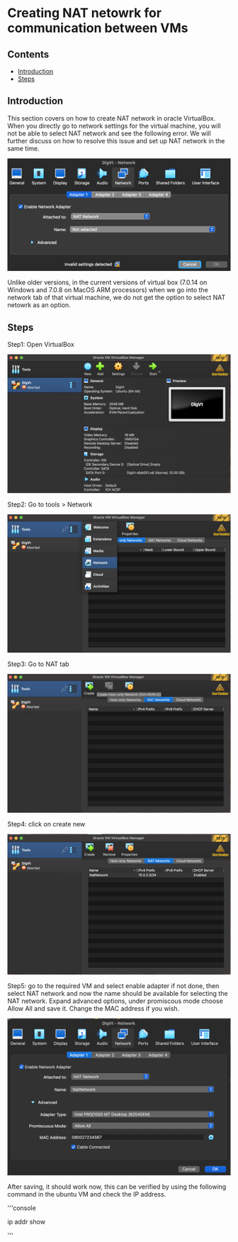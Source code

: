 # Creating NAT netowrk for communication between VMs

## Contents

*   [Introduction](#Introduction)
*   [Steps](#Steps)


## Introduction

This section covers on how to create NAT network in oracle VirtualBox. 
When you directly go to network settings for the virtual machine, you will not be able to select NAT network and see the following error. 
We will further discuss on how to resolve this issue and set up NAT network in the same time.

![InvalidNetworkSetting](resources/images/InvalidNetworkSetting.png)

Unlike older versions, in the current versions of virtual box (7.0.14 on Windows and 7.0.8 on MacOS ARM processors) when we go into the network tab of that virtual machine, we do not get the option to select NAT netowrk as an option.

## Steps

Step1: Open VirtualBox

![Vbox_InitPage](resources/images/Vbox_InitPage.png)

Step2: Go to tools > Network

![ToolsNetwork](resources/images/ToolsNetwork.png)

Step3: Go to NAT tab

![CreateNat](resources/images/CreateNat.png)

Step4: click on create new

![NatCreated](resources/images/NatCreated.png)

Step5: go to the required VM and select enable adapter if not done, then select NAT network and now the name should be available for selecting the NAT network. 
Expand advanced options, under promiscous mode choose Allow All and save it.
Change the MAC address if you wish.

![NatConfigInVm](resources/images/NatConfigInVm.png)

After saving, it should work now, this can be verified by using the following command in the ubuntu VM and check the IP address.

'''console

ip addr show

'''

